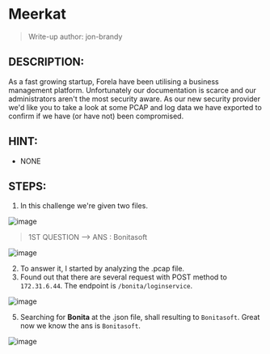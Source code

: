 # Meerkat
> Write-up author: jon-brandy
## DESCRIPTION:
As a fast growing startup, Forela have been utilising a business management platform. 
Unfortunately our documentation is scarce and our administrators aren't the most security aware. 
As our new security provider we'd like you to take a look at some PCAP and log data we have exported to confirm if we have (or have not) been compromised.

## HINT:
- NONE
## STEPS:
1. In this challenge we're given two files.

![image](https://github.com/jon-brandy/hackthebox/assets/70703371/317a7617-95f3-4020-8255-a3676d20bec2)


> 1ST QUESTION --> ANS : Bonitasoft

![image](https://github.com/jon-brandy/hackthebox/assets/70703371/633d94c8-2997-4a84-9322-8728099a8d4d)


2. To answer it, I started by analyzing the .pcap file.
3. Found out that there are several request with POST method to `172.31.6.44`. The endpoint is `/bonita/loginservice`.

![image](https://github.com/jon-brandy/hackthebox/assets/70703371/58833602-a454-4e6b-a30c-6c97080f7369)


5. Searching for **Bonita** at the .json file, shall resulting to `Bonitasoft`. Great now we know the ans is `Bonitasoft`.


![image](https://github.com/jon-brandy/hackthebox/assets/70703371/3034bbfd-bbfc-4212-9836-1b942ef56356)
